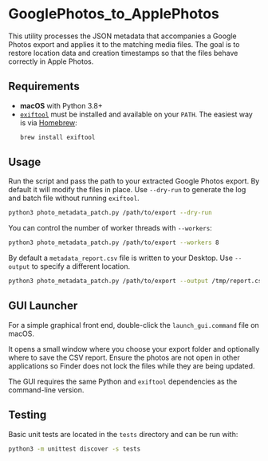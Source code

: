 # GooglePhotos_to_ApplePhotos

This utility processes the JSON metadata that accompanies a Google Photos export and applies it to the matching media files. The goal is to restore location data and creation timestamps so that the files behave correctly in Apple Photos.

## Requirements
- **macOS** with Python 3.8+
- [`exiftool`](https://exiftool.org/) must be installed and available on your `PATH`. The easiest way is via [Homebrew](https://brew.sh/):
  ```bash
  brew install exiftool
  ```

## Usage
Run the script and pass the path to your extracted Google Photos export. By default it will modify the files in place. Use `--dry-run` to generate the log and batch file without running `exiftool`.

```bash
python3 photo_metadata_patch.py /path/to/export --dry-run
```

You can control the number of worker threads with `--workers`:

```bash
python3 photo_metadata_patch.py /path/to/export --workers 8
```

By default a `metadata_report.csv` file is written to your Desktop. Use `--output` to specify a different location.

```bash
python3 photo_metadata_patch.py /path/to/export --output /tmp/report.csv
```

## GUI Launcher
For a simple graphical front end, double-click the `launch_gui.command` file on macOS.

It opens a small window where you choose your export folder and optionally where to save the CSV report.
Ensure the photos are not open in other applications so Finder does not lock the files while they are being updated.

The GUI requires the same Python and `exiftool` dependencies as the command-line version.

## Testing
Basic unit tests are located in the `tests` directory and can be run with:

```bash
python3 -m unittest discover -s tests
```
